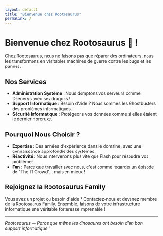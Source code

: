 ```yaml
---
layout: default
title: "Bienvenue chez Rootosaurus"
permalink: /
---
```


# Bienvenue chez Rootosaurus 🦖 !

Chez Rootosaurus, nous ne faisons pas que réparer des ordinateurs, nous les transformons en véritables machines de guerre contre les bugs et les pannes.

## Nos Services

- **Administration Système** : Nous domptons vos serveurs comme Daenerys avec ses dragons !
- **Support Informatique** : Besoin d'aide ? Nous sommes les Ghostbusters des problèmes informatiques.
- **Sécurité Informatique** : Protégeons vos données comme si elles étaient le dernier Horcruxe.

## Pourquoi Nous Choisir ?

- **Expertise** : Des années d'expérience dans le domaine, avec une connaissance approfondie des systèmes.
- **Réactivité** : Nous intervenons plus vite que Flash pour résoudre vos problèmes.
- **Fun** : Parce que travailler avec nous, c'est comme regarder un épisode de "The IT Crowd"... mais en mieux !

## Rejoignez la Rootosaurus Family

Vous avez un projet ou besoin d'aide ? Contactez-nous et devenez membre de la Rootosaurus Family. Ensemble, faisons de votre infrastructure informatique une véritable forteresse imprenable !

---

*Rootosaurus — Parce que même les dinosaures ont besoin d'un bon support informatique !*
